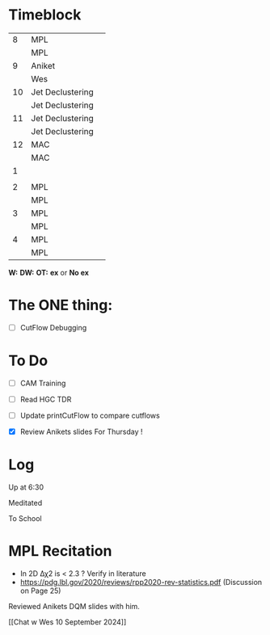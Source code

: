 # Timeblock

|     |                  |     |
| --- | ---------------- | --- |
| 8   | MPL              |     |
|     | MPL              |     |
| 9   | Aniket           |     |
|     | Wes              |     |
| 10  | Jet Declustering |     |
|     | Jet Declustering |     |
| 11  | Jet Declustering |     |
|     | Jet Declustering |     |
| 12  | MAC              |     |
|     | MAC              |     |
| 1   |                  |     |
|     |                  |     |
| 2   | MPL              |     |
|     | MPL              |     |
| 3   | MPL              |     |
|     | MPL              |     |
| 4   | MPL              |     |
|     | MPL              |     |

**W:**
**DW:**
**OT:**
**ex** or **No ex**

# The ONE thing: 
- [ ] CutFlow Debugging


# To Do
- [ ] CAM Training
- [ ] Read HGC TDR
- [ ] Update printCutFlow to compare cutflows
- [x] Review Anikets slides For Thursday !


# Log

Up at 6:30

Meditated 

To School
# MPL Recitation 
- In 2D Δχ2 is < 2.3 ?   Verify in literature 
- https://pdg.lbl.gov/2020/reviews/rpp2020-rev-statistics.pdf (Discussion on Page 25)

Reviewed Anikets DQM slides with him.

[[Chat w Wes 10 September 2024]]


